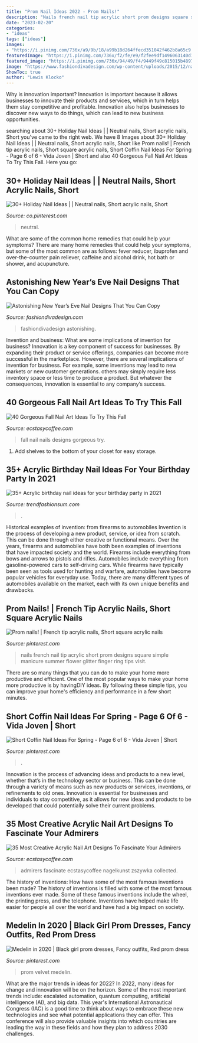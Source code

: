 ```yaml
---
title: "Prom Nail Ideas 2022 - Prom Nails!"
description: "Nails french nail tip acrylic short prom designs square simple manicure summer flower glitter finger ring tips visit"
date: "2023-02-20"
categories:
- "ideas"
tags: ["ideas"]
images:
- "https://i.pinimg.com/736x/a9/9b/18/a99b18d264ffecd351042f462b8a65c9.jpg"
featuredImage: "https://i.pinimg.com/736x/f2/fe/e9/f2fee9df1496063140d18649586ea7fc.jpg"
featured_image: "https://i.pinimg.com/736x/94/49/f4/9449f49c815015b4897a405162ede6d5.jpg"
image: "https://www.fashiondivadesign.com/wp-content/uploads/2015/12/nails-.jpg"
ShowToc: true
author: "Lewis Klocko"
---
```



Why is innovation important?
Innovation is important because it allows businesses to innovate their products and services, which in turn helps them stay competitive and profitable. Innovation also helps businesses to discover new ways to do things, which can lead to new business opportunities.

	

		
searching about 30+ Holiday Nail Ideas | | Neutral nails, Short acrylic nails, Short you've came to the right web. We have 8 Images about 30+ Holiday Nail Ideas | | Neutral nails, Short acrylic nails, Short like Prom nails! | French tip acrylic nails, Short square acrylic nails, Short Coffin Nail Ideas For Spring - Page 6 of 6 - Vida Joven | Short and also 40 Gorgeous Fall Nail Art Ideas To Try This Fall. Here you go:
		
    
## 30+ Holiday Nail Ideas | | Neutral Nails, Short Acrylic Nails, Short

<img loading=lazy src="https://i.pinimg.com/736x/f2/fe/e9/f2fee9df1496063140d18649586ea7fc.jpg" onerror="this.onerror=null;this.src='https://tse4.mm.bing.net/th?id=OIP.jmlDoTxq22PXViPqVK4CyQHaJ-&amp;pid=15.1';" alt="30+ Holiday Nail Ideas | | Neutral nails, Short acrylic nails, Short">

_Source: co.pinterest.com_

>neutral. 

	

What are some of the common home remedies that could help your symptoms?
There are many home remedies that could help your symptoms, but some of the most common are as follows: fever reducer, ibuprofen and over-the-counter pain reliever, caffeine and alcohol drink, hot bath or shower, and acupuncture.

    
## Astonishing New Year’s Eve Nail Designs That You Can Copy

<img loading=lazy src="https://www.fashiondivadesign.com/wp-content/uploads/2015/12/nails-.jpg" onerror="this.onerror=null;this.src='https://tse2.mm.bing.net/th?id=OIP.HGoN5NGLvM3xugYumzHfJgHaD3&amp;pid=15.1';" alt="Astonishing New Year’s Eve Nail Designs That You Can Copy">

_Source: fashiondivadesign.com_

>fashiondivadesign astonishing. 

	

Invention and business: What are some implications of invention for business?
Innovation is a key component of success for businesses. By expanding their product or service offerings, companies can become more successful in the marketplace. However, there are several implications of invention for business. For example, some inventions may lead to new markets or new customer generations. others may simply require less inventory space or less time to produce a product. But whatever the consequences, innovation is essential to any company’s success.

    
## 40 Gorgeous Fall Nail Art Ideas To Try This Fall

<img loading=lazy src="https://i1.wp.com/www.ecstasycoffee.com/wp-content/uploads/2016/09/Fall-Nails-Art-Designs-and-Ideas.jpg" onerror="this.onerror=null;this.src='https://tse1.mm.bing.net/th?id=OIP.8eIN7GgVxEb_zjEij5H4zQHaLJ&amp;pid=15.1';" alt="40 Gorgeous Fall Nail Art Ideas To Try This Fall">

_Source: ecstasycoffee.com_

>fall nail nails designs gorgeous try. 

	

1. Add shelves to the bottom of your closet for easy storage.

    
## 35+ Acrylic Birthday Nail Ideas For Your Birthday Party In 2021

<img loading=lazy src="https://trendfashionsum.com/wp-content/uploads/2021/05/10-18.jpg" onerror="this.onerror=null;this.src='https://tse3.mm.bing.net/th?id=OIP.Zmbj0_4hePpCACYIpYWpIQHaLH&amp;pid=15.1';" alt="35+ Acrylic birthday nail ideas for your birthday party in 2021">

_Source: trendfashionsum.com_

>. 

	

Historical examples of invention: from firearms to automobiles
Invention is the process of developing a new product, service, or idea from scratch. This can be done through either creative or functional means. Over the years, firearms and automobiles have both been examples of inventions that have impacted society and the world. Firearms include everything from bows and arrows to pistols and rifles. Automobiles include everything from gasoline-powered cars to self-driving cars. While firearms have typically been seen as tools used for hunting and warfare, automobiles have become popular vehicles for everyday use. Today, there are many different types of automobiles available on the market, each with its own unique benefits and drawbacks.

    
## Prom Nails! | French Tip Acrylic Nails, Short Square Acrylic Nails

<img loading=lazy src="https://i.pinimg.com/736x/94/49/f4/9449f49c815015b4897a405162ede6d5.jpg" onerror="this.onerror=null;this.src='https://tse2.mm.bing.net/th?id=OIP.lYJ6Tkzp02eLfz-z1tCt8QHaJ6&amp;pid=15.1';" alt="Prom nails! | French tip acrylic nails, Short square acrylic nails">

_Source: pinterest.com_

>nails french nail tip acrylic short prom designs square simple manicure summer flower glitter finger ring tips visit. 

	

There are so many things that you can do to make your home more productive and efficient. One of the most popular ways to make your home more productive is by havingDIY ideas. By following these simple tips, you can improve your home's efficiency and performance in a few short minutes.

    
## Short Coffin Nail Ideas For Spring - Page 6 Of 6 - Vida Joven | Short

<img loading=lazy src="https://i.pinimg.com/736x/a9/9b/18/a99b18d264ffecd351042f462b8a65c9.jpg" onerror="this.onerror=null;this.src='https://tse4.mm.bing.net/th?id=OIP.G9bRdu29fbqMNv8M7rc_fgHaHa&amp;pid=15.1';" alt="Short Coffin Nail Ideas For Spring - Page 6 of 6 - Vida Joven | Short">

_Source: pinterest.com_

>. 

	

Innovation is the process of advancing ideas and products to a new level, whether that’s in the technology sector or business. This can be done through a variety of means such as new products or services, inventions, or refinements to old ones. Innovation is essential for businesses and individuals to stay competitive, as it allows for new ideas and products to be developed that could potentially solve their current problems.

    
## 35 Most Creative Acrylic Nail Art Designs To Fascinate Your Admirers

<img loading=lazy src="https://www.ecstasycoffee.com/wp-content/uploads/2016/09/Acrylic-Nail-Design-@EcstasyCoffee-28.jpg" onerror="this.onerror=null;this.src='https://tse1.mm.bing.net/th?id=OIP.LVXxKZW7ng3TuZSmZwVozgHaK1&amp;pid=15.1';" alt="35 Most Creative Acrylic Nail Art Designs To Fascinate Your Admirers">

_Source: ecstasycoffee.com_

>admirers fascinate ecstasycoffee nagelkunst zszywka collected. 

	

The history of inventions: How have some of the most famous inventions been made?
The history of inventions is filled with some of the most famous inventions ever made. Some of these famous inventions include the wheel, the printing press, and the telephone. Inventions have helped make life easier for people all over the world and have had a big impact on society.

    
## Medelin In 2020 | Black Girl Prom Dresses, Fancy Outfits, Red Prom Dress

<img loading=lazy src="https://i.pinimg.com/736x/87/86/b2/8786b2cda3e7dd079201ffb5d706b072.jpg" onerror="this.onerror=null;this.src='https://tse4.mm.bing.net/th?id=OIP.7X_Hz92wrmU2VxgD725K8gHaJ3&amp;pid=15.1';" alt="Medelin in 2020 | Black girl prom dresses, Fancy outfits, Red prom dress">

_Source: pinterest.com_

>prom velvet medelin. 

	

What are the major trends in ideas for 2022?
In 2022, many ideas for change and innovation will be on the horizon. Some of the most important trends include: escalated automation, quantum computing, artificial intelligence (AI), and big data. 
This year's International Astronautical Congress (IAC) is a good time to think about ways to embrace these new technologies and see what potential applications they can offer. This conference will also provide valuable insights into which countries are leading the way in these fields and how they plan to address 2030 challenges.

